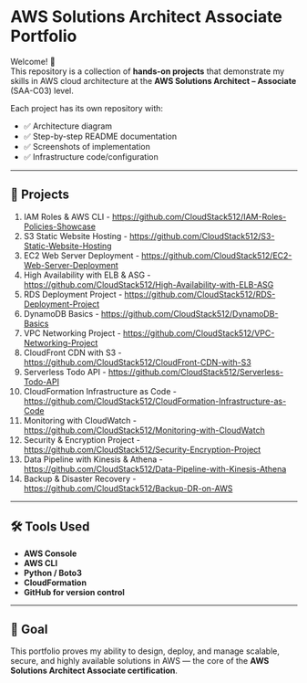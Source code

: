 # AWS Solutions Architect Associate Portfolio

Welcome! 👋  
This repository is a collection of **hands-on projects** that demonstrate my skills in AWS cloud architecture at the **AWS Solutions Architect – Associate** (SAA-C03) level.  

Each project has its own repository with:  
- ✅ Architecture diagram  
- ✅ Step-by-step README documentation  
- ✅ Screenshots of implementation  
- ✅ Infrastructure code/configuration  

---

## 📂 Projects

1. IAM Roles & AWS CLI - https://github.com/CloudStack512/IAM-Roles-Policies-Showcase
2. S3 Static Website Hosting - https://github.com/CloudStack512/S3-Static-Website-Hosting
3. EC2 Web Server Deployment - https://github.com/CloudStack512/EC2-Web-Server-Deployment
4. High Availability with ELB & ASG - https://github.com/CloudStack512/High-Availability-with-ELB-ASG
5. RDS Deployment Project - https://github.com/CloudStack512/RDS-Deployment-Project
6. DynamoDB Basics - https://github.com/CloudStack512/DynamoDB-Basics
7. VPC Networking Project - https://github.com/CloudStack512/VPC-Networking-Project
8. CloudFront CDN with S3 - https://github.com/CloudStack512/CloudFront-CDN-with-S3
9. Serverless Todo API - https://github.com/CloudStack512/Serverless-Todo-API
10. CloudFormation Infrastructure as Code - https://github.com/CloudStack512/CloudFormation-Infrastructure-as-Code
11. Monitoring with CloudWatch - https://github.com/CloudStack512/Monitoring-with-CloudWatch
12. Security & Encryption Project - https://github.com/CloudStack512/Security-Encryption-Project
13. Data Pipeline with Kinesis & Athena - https://github.com/CloudStack512/Data-Pipeline-with-Kinesis-Athena
14. Backup & Disaster Recovery - https://github.com/CloudStack512/Backup-DR-on-AWS

---

## 🛠️ Tools Used
- **AWS Console**
- **AWS CLI**
- **Python / Boto3**
- **CloudFormation**
- **GitHub for version control**

---

## 🎯 Goal
This portfolio proves my ability to design, deploy, and manage scalable, secure, and highly available solutions in AWS — the core of the **AWS Solutions Architect Associate certification**.

